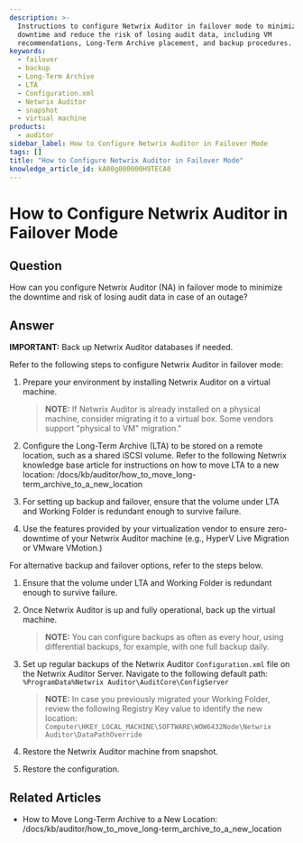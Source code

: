 ```yaml
---
description: >-
  Instructions to configure Netwrix Auditor in failover mode to minimize
  downtime and reduce the risk of losing audit data, including VM
  recommendations, Long-Term Archive placement, and backup procedures.
keywords:
  - failover
  - backup
  - Long-Term Archive
  - LTA
  - Configuration.xml
  - Netwrix Auditor
  - snapshot
  - virtual machine
products:
  - auditor
sidebar_label: How to Configure Netwrix Auditor in Failover Mode
tags: []
title: "How to Configure Netwrix Auditor in Failover Mode"
knowledge_article_id: kA00g000000H9TECA0
---
```


# How to Configure Netwrix Auditor in Failover Mode

## Question

How can you configure Netwrix Auditor (NA) in failover mode to minimize the downtime and risk of losing audit data in case of an outage?

## Answer

**IMPORTANT:** Back up Netwrix Auditor databases if needed.

Refer to the following steps to configure Netwrix Auditor in failover mode:

1. Prepare your environment by installing Netwrix Auditor on a virtual machine.

   > **NOTE:** If Netwrix Auditor is already installed on a physical machine, consider migrating it to a virtual box. Some vendors support "physical to VM" migration."

2. Configure the Long-Term Archive (LTA) to be stored on a remote location, such as a shared iSCSI volume. Refer to the following Netwrix knowledge base article for instructions on how to move LTA to a new location: /docs/kb/auditor/how_to_move_long-term_archive_to_a_new_location

3. For setting up backup and failover, ensure that the volume under LTA and Working Folder is redundant enough to survive failure.

4. Use the features provided by your virtualization vendor to ensure zero-downtime of your Netwrix Auditor machine (e.g., HyperV Live Migration or VMware VMotion.)

For alternative backup and failover options, refer to the steps below.

1. Ensure that the volume under LTA and Working Folder is redundant enough to survive failure.

2. Once Netwrix Auditor is up and fully operational, back up the virtual machine.

   > **NOTE:** You can configure backups as often as every hour, using differential backups, for example, with one full backup daily.

3. Set up regular backups of the Netwrix Auditor `Configuration.xml` file on the Netwrix Auditor Server. Navigate to the following default path: `%ProgramData%Netwrix Auditor\AuditCore\ConfigServer`

   > **NOTE:** In case you previously migrated your Working Folder, review the following Registry Key value to identify the new location: `Computer\HKEY_LOCAL_MACHINE\SOFTWARE\WOW6432Node\Netwrix Auditor\DataPathOverride`

4. Restore the Netwrix Auditor machine from snapshot.

5. Restore the configuration.

## Related Articles

- How to Move Long-Term Archive to a New Location: /docs/kb/auditor/how_to_move_long-term_archive_to_a_new_location
